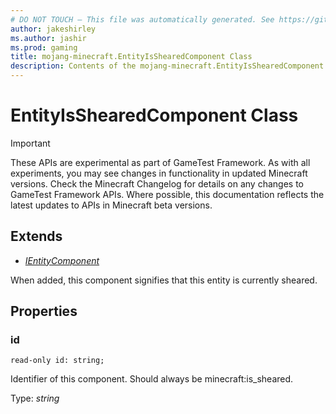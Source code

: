 ```yaml
---
# DO NOT TOUCH — This file was automatically generated. See https://github.com/Mojang/MinecraftScriptingApiDocsGenerator to modify descriptions, examples, etc.
author: jakeshirley
ms.author: jashir
ms.prod: gaming
title: mojang-minecraft.EntityIsShearedComponent Class
description: Contents of the mojang-minecraft.EntityIsShearedComponent class.
---
```

# EntityIsShearedComponent Class
>[!IMPORTANT]
>These APIs are experimental as part of GameTest Framework. As with all experiments, you may see changes in functionality in updated Minecraft versions. Check the Minecraft Changelog for details on any changes to GameTest Framework APIs. Where possible, this documentation reflects the latest updates to APIs in Minecraft beta versions.

## Extends
- [*IEntityComponent*](IEntityComponent.md)

When added, this component signifies that this entity is currently sheared.

## Properties
### **id**
`read-only id: string;`

Identifier of this component. Should always be minecraft:is_sheared.

Type: *string*


